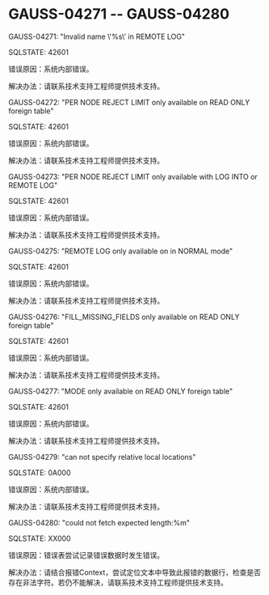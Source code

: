 # GAUSS-04271 -- GAUSS-04280<a name="ZH-CN_TOPIC_0302073157"></a>

GAUSS-04271: "Invalid name \\'%s\\' in REMOTE LOG"

SQLSTATE: 42601

错误原因：系统内部错误。

解决办法：请联系技术支持工程师提供技术支持。

GAUSS-04272: "PER NODE REJECT LIMIT only available on READ ONLY foreign table"

SQLSTATE: 42601

错误原因：系统内部错误。

解决办法：请联系技术支持工程师提供技术支持。

GAUSS-04273: "PER NODE REJECT LIMIT only available with LOG INTO or REMOTE LOG"

SQLSTATE: 42601

错误原因：系统内部错误。

解决办法：请联系技术支持工程师提供技术支持。

GAUSS-04275: "REMOTE LOG only available on in NORMAL mode"

SQLSTATE: 42601

错误原因：系统内部错误。

解决办法：请联系技术支持工程师提供技术支持。

GAUSS-04276: "FILL\_MISSING\_FIELDS only available on READ ONLY foreign table"

SQLSTATE: 42601

错误原因：系统内部错误。

解决办法：请联系技术支持工程师提供技术支持。

GAUSS-04277: "MODE only available on READ ONLY foreign table"

SQLSTATE: 42601

错误原因：系统内部错误。

解决办法：请联系技术支持工程师提供技术支持。

GAUSS-04279: "can not specify relative local locations"

SQLSTATE: 0A000

错误原因：系统内部错误。

解决办法：请联系技术支持工程师提供技术支持。

GAUSS-04280: "could not fetch expected length:%m"

SQLSTATE: XX000

错误原因：错误表尝试记录错误数据时发生错误。

解决办法：请结合报错Context，尝试定位文本中导致此报错的数据行，检查是否存在非法字符。若仍不能解决，请联系技术支持工程师提供技术支持。

